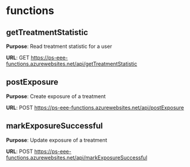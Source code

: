 # functions

## getTreatmentStatistic

**Purpose**: Read treatment statistic for a user

**URL**: GET https://ps-eee-functions.azurewebsites.net/api/getTreatmentStatistic

## postExposure

**Purpose**: Create exposure of a treatment

**URL**: POST https://ps-eee-functions.azurewebsites.net/api/postExposure

## markExposureSuccessful

**Purpose**: Update exposure of a treatment

**URL**: POST https://ps-eee-functions.azurewebsites.net/api/markExposureSuccessful
